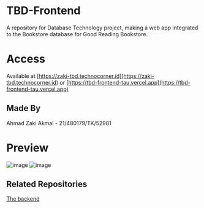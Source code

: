 # TBD-Frontend

A repository for Database Technology project, making a web app integrated to the Bookstore database for Good Reading Bookstore.

# Access

Available at [https://zaki-tbd.technocorner.id](https://zaki-tbd.technocorner.id) or [https://tbd-frontend-tau.vercel.app](https://tbd-frontend-tau.vercel.app)

## Made By

Ahmad Zaki Akmal - 21/480179/TK/52981

# Preview

![image](https://github.com/ahmadzaki2975/TBD-Frontend/assets/87590846/7eb5a44c-e714-442a-8eae-2958e28d4b3e)
![image](https://github.com/ahmadzaki2975/TBD-Frontend/assets/87590846/2180e61a-330b-4f98-b0e3-d68070dc0b97)


## Related Repositories

[The backend](https://github.com/ahmadzaki2975/TBD-Backend)
